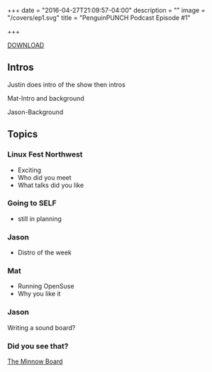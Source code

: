 +++
date = "2016-04-27T21:09:57-04:00"
description = ""
image = "/covers/ep1.svg"
title = "PenguinPUNCH Podcast Episode #1"

+++

[DOWNLOAD](http://penguinpunch.com/podcasts/penguin-punch-ep1.mp3)

## Intros

Justin does intro of the show then intros 

Mat-Intro and background

Jason-Background

## Topics
### Linux Fest Northwest
 - Exciting 
 - Who did you meet 
 - What talks did you like
 
### Going to SELF
 - still in planning

### Jason
 - Distro of the week
 
### Mat 
 - Running OpenSuse
 - Why you like it 

### Jason 
 Writing a sound board?
 
### Did you see that? 
[The Minnow Board](https://minnowboard.org)
